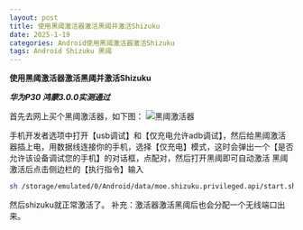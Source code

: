 ```yaml
---
layout: post
title: 使用黑阈激活器激活黑阈并激活Shizuku
date: 2025-1-19
categories: Android使用黑阈激活器激活Shizuku
tags: Android Shizuku 黑阈
---
```


**使用黑阈激活器激活黑阈并激活Shizuku**

***华为P30 鸿蒙3.0.0实测通过***

首先去网上买个黑阈激活器，如下图：
![黑阈激活器](https://gp0.saobby.com/i/smM5QRVtj8MIys6f.png)

手机开发者选项中打开【usb调试】和【仅充电允许adb调试】，然后给黑阈激活器插上电，用数据线连接你的手机，选择【仅充电】模式，这时会弹出一个【是否允许该设备调试您的手机】的对话框，点配对，然后打开黑阈即可自动激活
黑阈激活后点击侧边栏的【执行指令】输入
```bash
sh /storage/emulated/0/Android/data/moe.shizuku.privileged.api/start.sh
```
然后shizuku就正常激活了。
补充：激活器激活黑阈后也会分配一个无线端口出来。
